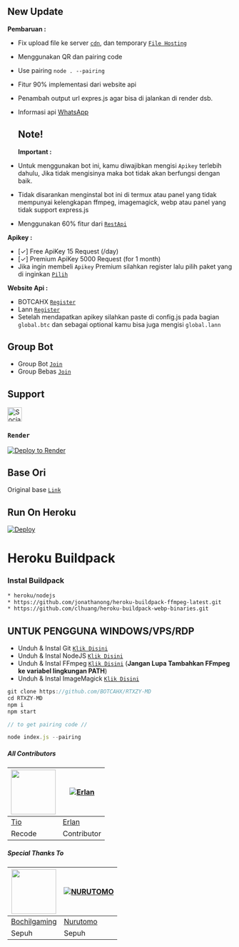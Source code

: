 ## New Update

**Pembaruan :**
- Fix upload file ke server [`cdn`](https://btch.pages.dev), dan temporary [`File Hosting`](https://file.botcahx.eu.org)
- Menggunakan QR dan pairing code 
- Use pairing ```node . --pairing``` 
- Fitur 90% implementasi dari website api
- Penambah output url expres.js agar bisa di jalankan di render dsb.
- Informasi api [WhatsApp](https://whatsapp.com/channel/0029Va8ZH8fFXUuc69TGVw1q)
  ## Note!
  **Important :**
  
- Untuk menggunakan bot ini, kamu diwajibkan mengisi ```Apikey``` terlebih dahulu, Jika tidak mengisinya maka bot tidak akan berfungsi dengan baik.
- Tidak disarankan menginstal bot ini di termux atau panel yang tidak mempunyai kelengkapan ffmpeg, imagemagick, webp atau panel yang tidak support express.js
  
- Menggunakan 60% fitur dari [`RestApi`](https://api.botcahx.eu.org)  


**Apikey :**
- [✓] Free ApiKey 15 Request (/day)
- [✓] Premium ApiKey 5000 Request (for 1 month)
- Jika ingin membeli ```Apikey``` Premium silahkan register lalu pilih paket yang di inginkan [`Pilih`](https://api.botcahx.eu.org/price)

**Website Api :**
- BOTCAHX [`Register`](https://api.botcahx.eu.org)
- Lann [`Register`](https://api.betabotz.eu.org)
- Setelah mendapatkan apikey silahkan paste di config.js pada bagian ```global.btc``` dan sebagai optional kamu bisa juga mengisi ```global.lann```


## Group Bot
- Group Bot [`Join`](https://chat.whatsapp.com/CP5mV2D9IO730HpBgmkuyi)
- Group Bebas [`Join`](https://chat.whatsapp.com/KrxlrTjuZ1o3gbL4fyXTnL)
## Support

<a href="https://sociabuzz.com/tioclkp02" target="_blank"><img src="https://img.shields.io/badge/Buy_Me_A_Coffee-FFDD00?style=for-the-badge&logo=buy-me-a-coffee&logoColor=black" height="32px" alt="Sociabuzz"></a>


### `Render`

[![Deploy to Render](https://render.com/images/deploy-to-render-button.svg)](https://dashboard.render.com/blueprint/new?repo=https%3A%2F%2Fgithub.com%2FBOTCAHX%2FRTXZY-MD)
## Base Ori
Original base [`Link`](https://github.com/HelgaIlham/ZukaBet)

## Run On Heroku

[![Deploy](https://www.herokucdn.com/deploy/button.svg)](https://heroku.com/deploy?template=https://github.com/BOTCAHX/RTXZY-MD)
# Heroku Buildpack
### Instal Buildpack
```bash
* heroku/nodejs
* https://github.com/jonathanong/heroku-buildpack-ffmpeg-latest.git
* https://github.com/clhuang/heroku-buildpack-webp-binaries.git
```

## UNTUK PENGGUNA WINDOWS/VPS/RDP

* Unduh & Instal Git [`Klik Disini`](https://git-scm.com/downloads)
* Unduh & Instal NodeJS [`Klik Disini`](https://nodejs.org/en/download)
* Unduh & Instal FFmpeg [`Klik Disini`](https://ffmpeg.org/download.html) (**Jangan Lupa Tambahkan FFmpeg ke variabel lingkungan PATH**)
* Unduh & Instal ImageMagick [`Klik Disini`](https://imagemagick.org/script/download.php)

```javascript
git clone https://github.com/BOTCAHX/RTXZY-MD
cd RTXZY-MD
npm i
npm start
```
```javascript
// to get pairing code //

node index.js --pairing

```


##### All Contributors
<a href="https://github.com/BOTCAHX"><img src="https://github.com/BOTCAHX.png?size=100" width="100" height="100"></a> | [![Erlan](https://github.com/ERLANRAHMAT.png?size=100)](https://github.com/ERLANRAHMAT) 
---|---
[Tio](https://github.com/BOTCAHX)  | [Erlan](https://github.com/ERLANRAHMAT)
Recode | Contributor |

##### Special Thanks To
<!--[![Nurutomo](https://github.com/Nurutomo.png?size=100)](https://github.com/Nurutomo)
[![BochilGaming](https://github.com/BochilGaming.png?size=100)](https://github.com/BochilGaming)
[![adiwajshing/Baileys](https://github.com/adiwajshing.png?size=100)](https://github.com/adiwajshing)-->
<a href="https://github.com/BochilGaming"><img src="https://github.com/BochilGaming.png?size=100" width="100" height="100"></a> | [![NURUTOMO](https://github.com/Nurutomo.png?size=100)](https://github.com/Nurutomo) 
---|---
[Bochilgaming](https://github.com/BochilGaming)  | [Nurutomo](https://github.com/Nurutomo)
Sepuh | Sepuh |
